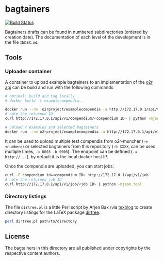 # bagtainers

[![Build Status](https://travis-ci.org/o2r-project/bagtainers.svg?branch=master)](https://travis-ci.org/o2r-project/bagtainers)

Bagtainers drafts can be found in numbered subdirectories (ordered by creation date). The documentation of each level of the development is  in the file `INDEX.md`.

## Tools

### Uploader container

A container to upload example bagtainers to an implementation of the [o2r api](http://o2r.info/o2r-web-api) can be build and run with the following commands:

```bash
# optinal: build and tag locally
# docker build -t examplecompendia .

docker run --rm  o2rproject/examplecompendia -a http://172.17.0.1/api/v1/compendium -e 1
# note the returned ID
curl http://172.17.0.1/api/v1/compendium/<compendium ID> | python -mjson.tool

# upload 7 examples and selected bagtainers
docker run --rm o2rproject/examplecompendia -a http://172.17.0.1/api/v1/compendium -e 7 -b 0003 -b 0004 -b 0005
```

It can be used to upload multiple test compendia from o2r-muncher (`-e <number>`) or selected bagtainers from this repository (`-b XXXX`, can be used multiple times, `-b 0003 -b 0005`). The endpoint can be defined (`-a http://...`), by default it is the local docker host IP.

Once the compendia are uploaded, you can start jobs:

```bash
curl -F compendium_id=<compendium ID> http://172.17.0.1/api/v1/job
# note the returned job ID
curl http://172.17.0.1/api/v1/job/<job ID> | python -mjson.tool
```

### Directory listings

The file `dirtree.pl` is a little Perl script by Arjen Bax (via [texblog](http://texblog.org/2012/08/07/semi-automatic-directory-tree-in-latex/#comment-5396) to create directory listings for the LaTeX package [dirtree](http://tug.ctan.org/macros/generic/dirtree/).

```bash
perl dirtree.pl path/to/directory
```

## License

The bagtainers in this directory are all published under copyrights by the respective content authors.
